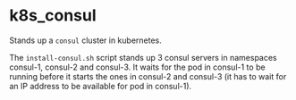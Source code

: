 # k8s_consul

Stands up a `consul` cluster in kubernetes.

The `install-consul.sh` script stands up 3 consul servers in namespaces consul-1, consul-2 and consul-3. It waits for the pod in consul-1 to be running before it starts the ones in consul-2 and consul-3 (it has to wait for an IP address to be available for pod in consul-1).
